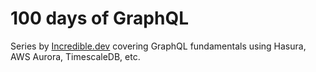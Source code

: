 # 100 days of GraphQL

Series by [Incredible.dev](https://incredible.dev) covering GraphQL fundamentals using Hasura, AWS Aurora, TimescaleDB, etc.
